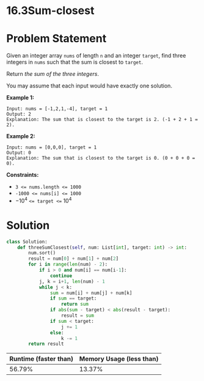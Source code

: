# 16.3Sum-closest

# Problem Statement

Given an integer array `nums` of length `n` and an integer `target`, find three integers in `nums` such that the sum is closest to `target`.

Return *the sum of the three integers*.

You may assume that each input would have exactly one solution.

**Example 1:**

```other
Input: nums = [-1,2,1,-4], target = 1
Output: 2
Explanation: The sum that is closest to the target is 2. (-1 + 2 + 1 = 2).
```

**Example 2:**

```other
Input: nums = [0,0,0], target = 1
Output: 0
Explanation: The sum that is closest to the target is 0. (0 + 0 + 0 = 0).
```

**Constraints:**

- `3 <= nums.length <= 1000`
- `-1000 <= nums[i] <= 1000`
- $-10^4$ `<= target <=` $10^4$

# Solution

```python
class Solution:
    def threeSumClosest(self, num: List[int], target: int) -> int:
        num.sort()
        result = num[0] + num[1] + num[2]
        for i in range(len(num) - 2):
            if i > 0 and num[i] == num[i-1]:
                continue
            j, k = i+1, len(num) - 1
            while j < k:
                sum = num[i] + num[j] + num[k]
                if sum == target:
                    return sum
                if abs(sum - target) < abs(result - target):
                    result = sum
                if sum < target:
                    j += 1
                else:
                    k -= 1            
        return result
```

| **Runtime (faster than)** | **Memory Usage (less than)** |
| ------------------------- | ---------------------------- |
| 56.79%                    | 13.37%                       |

